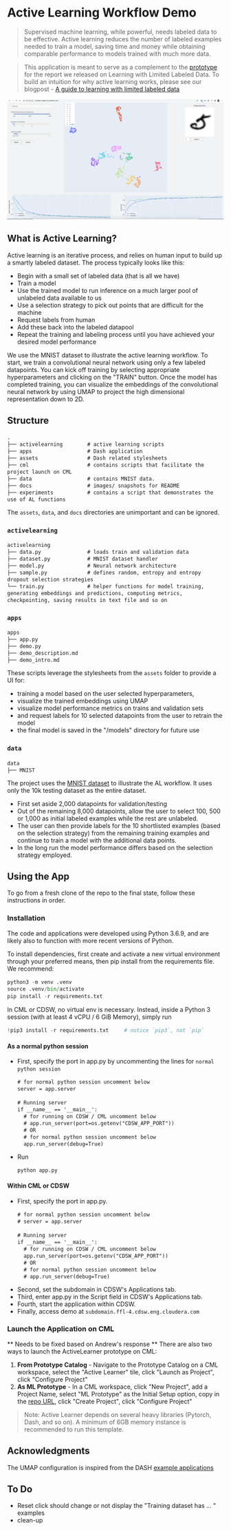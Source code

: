 # Active Learning Workflow Demo
> Supervised machine learning, while powerful, needs labeled data to be
effective. Active learning reduces the number of labeled examples needed to
train a model, saving time and money while obtaining comparable performance to
models trained with much more data.   
    
> This application is meant to serve as a complement to the [prototype](https://activelearner.fastforwardlabs.com/) 
for the report we released on Learning with Limited Labeled Data. To build an 
intuition for why active learning works, please see our blogpost - 
[A guide to learning with limited labeled data](https://blog.cloudera.com/a-guide-to-learning-with-limited-labeled-data/) 

![AL Screenshot](docs/images/al.png)

## What is Active Learning?
Active learning is an iterative process, and relies on human input to build up a
smartly labeled dataset. The process typically looks like this:

* Begin with a small set of labeled data (that is all we have)
* Train a model 
* Use the trained model to run inference on a much larger pool of unlabeled data 
available to us
* Use a selection strategy to pick out points that are difficult for the machine
* Request labels from human
* Add these back into the labeled datapool
* Repeat the training and labeling process until you have achieved your desired model performance

We use the MNIST dataset to illustrate the active learning workflow. To start, 
we train a convolutional neural network using only a few labeled datapoints. 
You can kick off training by selecting appropriate hyperparameters and clicking 
on the "TRAIN" button. Once the model has completed training, you can visualize 
the embeddings of the convolutional neural network by using UMAP to project the 
high dimensional representation down to 2D. 

## Structure
```
.
├── activelearning        # active learning scripts
├── apps                  # Dash application
├── assets                # Dash related stylesheets
├── cml                   # contains scripts that facilitate the project launch on CML
├── data                  # contains MNIST data.
├── docs                  # images/ snapshots for README
├── experiments           # contains a script that demonstrates the use of AL functions
```
The `assets`, `data`, and `docs` directories are unimportant and can be ignored. 

### `activelearning`
```
activelearning
├── data.py               # loads train and validation data
├── dataset.py            # MNIST dataset handler
├── model.py              # Neural network architecture
├── sample.py             # defines random, entropy and entropy dropout selection strategies
└── train.py              # helper functions for model training, generating embeddings and predictions, computing metrics, checkpointing, saving results in text file and so on
```

### `apps` 
```
apps
├── app.py
├── demo.py 
├── demo_description.md
├── demo_intro.md
```
These scripts leverage the stylesheets from the `assets` folder to provide a UI for:
- training a model based on the user selected hyperparameters,
- visualize the trained embeddings using UMAP
- visualize model performance metrics on trains and validation sets
- and request labels for 10 selected datapoints from the user to retrain the model
- the final model is saved in the "/models" directory for future use

### `data`
```
data
├── MNIST
```
The project uses the [MNIST dataset](http://yann.lecun.com/exdb/mnist/) to illustrate 
the AL workflow. It uses only the 10k testing dataset as the entire dataset. 
- First set aside 2,000 datapoints for validation/testing
- Out of the remaining 8,000 datapoints, allow the user to select 100, 500 or 1,000 as 
initial labeled examples while the rest are unlabeled. 
- The user can then provide labels for the 10 shortlisted examples (based on the selection strategy) from the 
remaining training examples and continue to train a model with the additional data 
points. 
- In the long run the model performance differs based on the selection strategy employed.

## Using the App
To go from a fresh clone of the repo to the final state, follow these instructions in order.

### Installation
The code and applications were developed using Python 3.6.9, and are likely also to function with more 
recent versions of Python. 

To install dependencies, first create and activate a new virtual environment through your preferred means, 
then pip install from the requirements file. We recommend:

```python
python3 -m venv .venv
source .venv/bin/activate
pip install -r requirements.txt
```

In CML or CDSW, no virtual env is necessary. Instead, inside a Python 3 session 
(with at least 4 vCPU / 6 GiB Memory), simply run

```python
!pip3 install -r requirements.txt     # notice `pip3`, not `pip`
```

#### As a normal python session
- First, specify the port in app.py by uncommenting the lines for `normal python session`
  ```
  # for normal python session uncomment below
  server = app.server
  
  # Running server
  if __name__ == '__main__':
    # for running on CDSW / CML uncomment below
    # app.run_server(port=os.getenv("CDSW_APP_PORT"))
    # OR 
    # for normal python session uncomment below
    app.run_server(debug=True)
  ```
- Run
  ```
  python app.py
  ```

#### Within CML or CDSW
- First, specify the port in app.py. 
  ```
  # for normal python session uncomment below
  # server = app.server
  
  # Running server
  if __name__ == '__main__':
    # for running on CDSW / CML uncomment below
    app.run_server(port=os.getenv("CDSW_APP_PORT"))
    # OR 
    # for normal python session uncomment below
    # app.run_server(debug=True)
  ```
- Second, set the subdomain in CDSW's Applications tab.
- Third, enter app.py in the Script field in CDSW's Applications tab.
- Fourth, start the application within CDSW.
- Finally, access demo at `subdomain.ffl-4.cdsw.eng.cloudera.com`


### Launch the Application on CML
** Needs to be fixed based on Andrew's response **
There are also two ways to launch the ActiveLearner prototype on CML:

1. **From Prototype Catalog** - Navigate to the Prototype Catalog on a CML workspace, select the 
"Active Learner" tile, click "Launch as Project", click "Configure Project"
2. **As ML Prototype** - In a CML workspace, click "New Project", add a Project Name, select 
"ML Prototype" as the Initial Setup option, copy in the [repo URL](https://github.com/fastforwardlabs/active-learning-cml), click "Create Project", click "Configure Project"

> Note: Active Learner depends on several heavy libraries (Pytorch, Dash, and so on). A minimum of 
6GB memory instance is recommended to run this template.

## Acknowledgments
The UMAP configuration is inspired from the DASH [example applications](https://dash-gallery.plotly.host/Portal/)

## To Do
- Reset click should change or not display the "Training dataset has ... " examples
- clean-up


